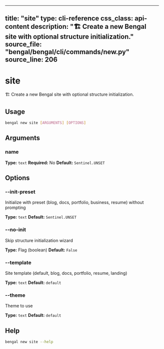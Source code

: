 
---
title: "site"
type: cli-reference
css_class: api-content
description: "🏗️  Create a new Bengal site with optional structure initialization."
source_file: "bengal/bengal/cli/commands/new.py"
source_line: 206
---

# site

🏗️  Create a new Bengal site with optional structure initialization.


## Usage

```bash
bengal new site [ARGUMENTS] [OPTIONS]
```

## Arguments

### name

**Type:** `text`
**Required:** No
**Default:** `Sentinel.UNSET`


## Options

### --init-preset

Initialize with preset (blog, docs, portfolio, business, resume) without prompting

**Type:** `text`
**Default:** `Sentinel.UNSET`

### --no-init

Skip structure initialization wizard

**Type:** Flag (boolean)
**Default:** `False`

### --template

Site template (default, blog, docs, portfolio, resume, landing)

**Type:** `text`
**Default:** `default`

### --theme

Theme to use

**Type:** `text`
**Default:** `default`





## Help

```bash
bengal new site --help
```